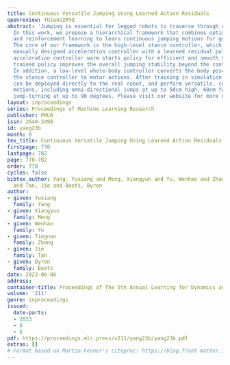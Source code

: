 ```yaml
---
title: Continuous Versatile Jumping Using Learned Action Residuals
openreview: YUiw4UZRYQ
abstract: 'Jumping is essential for legged robots to traverse through difficult terrains.
  In this work, we propose a hierarchical framework that combines optimal control
  and reinforcement learning to learn continuous jumping motions for quadrupedal robots.
  The core of our framework is the high-level stance controller, which combines a
  manually designed acceleration controller with a learned residual policy. As the
  acceleration controller warm starts policy for efficient and smooth training, the
  trained policy improves the overall jumping stability beyond the controller’s limitations.
  In addition, a low-level whole-body controller converts the body pose command from
  the stance controller to motor actions. After training in simulation, our framework
  can be deployed directly to the real robot, and perform versatile, continuous jumping
  motions, including omni-directional jumps at up to 50cm high, 60cm forward, and
  jump-turning at up to 90 degrees. Please visit our website for more results: https://sites.google.com/view/learning-to-jump.'
layout: inproceedings
series: Proceedings of Machine Learning Research
publisher: PMLR
issn: 2640-3498
id: yang23b
month: 0
tex_title: Continuous Versatile Jumping Using Learned Action Residuals
firstpage: 770
lastpage: 782
page: 770-782
order: 770
cycles: false
bibtex_author: Yang, Yuxiang and Meng, Xiangyun and Yu, Wenhao and Zhang, Tingnan
  and Tan, Jie and Boots, Byron
author:
- given: Yuxiang
  family: Yang
- given: Xiangyun
  family: Meng
- given: Wenhao
  family: Yu
- given: Tingnan
  family: Zhang
- given: Jie
  family: Tan
- given: Byron
  family: Boots
date: 2023-06-06
address:
container-title: Proceedings of The 5th Annual Learning for Dynamics and Control Conference
volume: '211'
genre: inproceedings
issued:
  date-parts:
  - 2023
  - 6
  - 6
pdf: https://proceedings.mlr.press/v211/yang23b/yang23b.pdf
extras: []
# Format based on Martin Fenner's citeproc: https://blog.front-matter.io/posts/citeproc-yaml-for-bibliographies/
---
```

